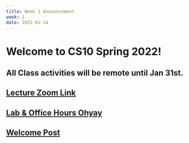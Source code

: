 ```yaml
---
title: Week 1 Announcement
week: 1
date: 2022-01-14
---
```


# Welcome to CS10 Spring 2022!

## **All Class activities will be remote until Jan 31st.**

## [Lecture Zoom Link](https://berkeley.zoom.us/j/99682681232?pwd=bEp1TjZ4WlU5bVFPejlIbHp2ZUVadz09)

## [Lab & Office Hours Ohyay](https://ohyay.co/s/cs10/)

## [Welcome Post](https://edstem.org/us/courses/18545/discussion/1012628)

